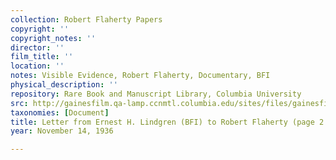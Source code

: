 ```yaml
---
collection: Robert Flaherty Papers
copyright: ''
copyright_notes: ''
director: ''
film_title: ''
location: ''
notes: Visible Evidence, Robert Flaherty, Documentary, BFI
physical_description: ''
repository: Rare Book and Manuscript Library, Columbia University
src: http://gainesfilm.qa-lamp.ccnmtl.columbia.edu/sites/files/gainesfilm/images/110094013.jpg
taxonomies: [Document]
title: Letter from Ernest H. Lindgren (BFI) to Robert Flaherty (page 2 of 2)
year: November 14, 1936

---
```

